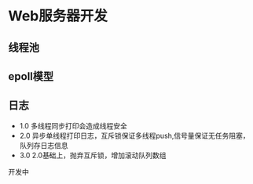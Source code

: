 # Web服务器开发
## 线程池
## epoll模型
## 日志
- 1.0
多线程同步打印会造成线程安全
- 2.0
异步单线程打印日志，互斥锁保证多线程push,信号量保证无任务阻塞，队列存日志信息
- 3.0
2.0基础上，抛弃互斥锁，增加滚动队列数组


开发中
